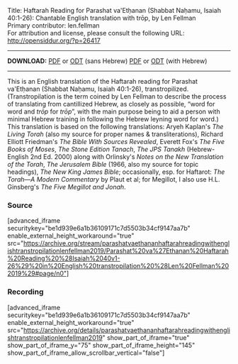 <html>
<head></head>
<body>
Title: Haftarah Reading for Parashat va'Etḥanan (Shabbat Naḥamu, Isaiah 40:1-26): Chantable English translation with trōp, by Len Fellman<br />
Primary contributor: len.fellman<br />
For attribution and license, please consult the following URL: <a href="http://opensiddur.org/?p=26417">http://opensiddur.org/?p=26417</a>
<p />
<hr />

<strong>DOWNLOAD:</strong> 
<a href="https://archive.org/download/parashatvaethananhaftarahreadingwithenglishtranstropilationlenfellman2019/Parashat%20va%27Ethanan%20Haftarah%20Reading%20%28Isaiah%2040v1-26%29%20in%20English%20transtropilation%20%28Len%20Fellman%202019%29%20-%20english%20only.pdf">PDF</a> or <a href="https://archive.org/download/parashatvaethananhaftarahreadingwithenglishtranstropilationlenfellman2019/Parashat%20va%27Ethanan%20Haftarah%20Reading%20%28Isaiah%2040v1-26%29%20in%20English%20transtropilation%20%28Len%20Fellman%202019%29%20-%20english%20only.odt">ODT</a> (sans Hebrew)
<a href="https://archive.org/download/parashatvaethananhaftarahreadingwithenglishtranstropilationlenfellman2019/Parashat%20va%27Ethanan%20Haftarah%20Reading%20%28Isaiah%2040v1-26%29%20in%20English%20transtropilation%20%28Len%20Fellman%202019%29.pdf">PDF</a> or <a href="https://archive.org/download/parashatvaethananhaftarahreadingwithenglishtranstropilationlenfellman2019/Parashat%20va%27Ethanan%20Haftarah%20Reading%20%28Isaiah%2040v1-26%29%20in%20English%20transtropilation%20%28Len%20Fellman%202019%29.odt">ODT</a> (with Hebrew)

<hr />

This is an English translation of the Haftarah reading for Parashat va'Etḥanan (Shabbat Naḥamu, Isaiah 40:1-26), transtropilized. (Transtropilation is the term coined by Len Fellman to describe the process of translating from cantillized Hebrew, as closely as possible, “word for word and <em>trōp</em> for <em>trōp</em>”, with the main purpose being to aid a person with minimal Hebrew training in following the Hebrew leyning word for word.) This translation is based on the following translations: Aryeh Kaplan's <em>The Living Torah</em> (also my source for proper names &amp; transliterations), Richard Elliott Friedman's <em>The Bible With Sources Revealed</em>, Everett Fox's <em>The Five Books of Moses</em>, <em>The Stone Edition Tanach</em>, <em>The JPS Tanakh</em> (Hebrew-English 2nd Ed. 2000) along with Orlinsky's <em>Notes on the New Translation of the Torah</em>, <em>The Jerusalem Bible</em> (1966, also my source for topic headings), <em>The New King James Bible</em>; occasionally, esp. for Haftarot: <em>The Torah—A Modern Commentary</em> by Plaut et al; for Megillot, I also use H.L. Ginsberg's <em>The Five Megillot and Jonah</em>.

<h3>Source</h3>

[advanced_iframe securitykey="be1d939e6a1b36109171c7d5503b34cf9147aa7b" enable_external_height_workaround="true" src="https://archive.org/stream/parashatvaethananhaftarahreadingwithenglishtranstropilationlenfellman2019/Parashat%20va%27Ethanan%20Haftarah%20Reading%20%28Isaiah%2040v1-26%29%20in%20English%20transtropilation%20%28Len%20Fellman%202019%29#page/n0"]

<h3>Recording</h3>

[advanced_iframe securitykey="be1d939e6a1b36109171c7d5503b34cf9147aa7b" enable_external_height_workaround="true" src="https://archive.org/details/parashatvaethananhaftarahreadingwithenglishtranstropilationlenfellman2019" show_part_of_iframe="true" show_part_of_iframe_y="75" show_part_of_iframe_height="145" show_part_of_iframe_allow_scrollbar_vertical="false"]
</body>
</html>